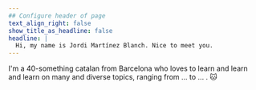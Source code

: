 ```yaml
---
## Configure header of page
text_align_right: false
show_title_as_headline: false
headline: |
  Hi, my name is Jordi Martínez Blanch. Nice to meet you.
---
```


<!-- this is a subheadline -->
I'm a 40-something catalan from Barcelona who loves to learn and learn and learn on many and diverse topics, ranging from ... to ... . :cat:
